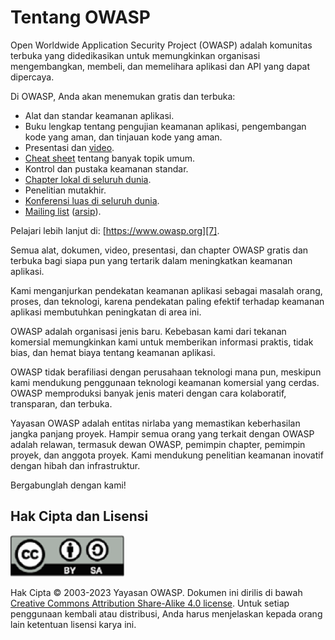 # Tentang OWASP

Open Worldwide Application Security Project (OWASP) adalah komunitas terbuka yang didedikasikan untuk memungkinkan organisasi mengembangkan, membeli, dan memelihara aplikasi dan API yang dapat dipercaya.

Di OWASP, Anda akan menemukan gratis dan terbuka:

* Alat dan standar keamanan aplikasi. 
* Buku lengkap tentang pengujian keamanan aplikasi, pengembangan kode yang aman, dan tinjauan kode yang aman.
* Presentasi dan [video][1].
* [Cheat sheet][2] tentang banyak topik umum.
* Kontrol dan pustaka keamanan standar.
* [Chapter lokal di seluruh dunia][3]. 
* Penelitian mutakhir.
* [Konferensi luas di seluruh dunia][4].
* [Mailing list][5] ([arsip][6]).

Pelajari lebih lanjut di: [https://www.owasp.org][7].

Semua alat, dokumen, video, presentasi, dan chapter OWASP gratis dan terbuka bagi siapa pun yang tertarik dalam meningkatkan keamanan aplikasi.

Kami menganjurkan pendekatan keamanan aplikasi sebagai masalah orang, proses, dan teknologi, karena pendekatan paling efektif terhadap keamanan aplikasi membutuhkan peningkatan di area ini.

OWASP adalah organisasi jenis baru. Kebebasan kami dari tekanan komersial memungkinkan kami untuk memberikan informasi praktis, tidak bias, dan hemat biaya tentang keamanan aplikasi. 

OWASP tidak berafiliasi dengan perusahaan teknologi mana pun, meskipun kami mendukung penggunaan teknologi keamanan komersial yang cerdas. OWASP memproduksi banyak jenis materi dengan cara kolaboratif, transparan, dan terbuka. 

Yayasan OWASP adalah entitas nirlaba yang memastikan keberhasilan jangka panjang proyek. Hampir semua orang yang terkait dengan OWASP adalah relawan, termasuk dewan OWASP, pemimpin chapter, pemimpin proyek, dan anggota proyek. Kami mendukung penelitian keamanan inovatif dengan hibah dan infrastruktur.

Bergabunglah dengan kami!

## Hak Cipta dan Lisensi

![license](images/license.png) 

Hak Cipta © 2003-2023 Yayasan OWASP. Dokumen ini dirilis di bawah [Creative Commons Attribution Share-Alike 4.0 license][8]. Untuk setiap penggunaan kembali atau distribusi, Anda harus menjelaskan kepada orang lain ketentuan lisensi karya ini. 

[1]: https://www.youtube.com/user/OWASPGLOBAL 
[2]: https://cheatsheetseries.owasp.org/
[3]: https://owasp.org/chapters/
[4]: https://owasp.org/events/
[5]: https://groups.google.com/a/owasp.org/forum/#!overview
[6]: https://lists.owasp.org/mailman/listinfo
[7]: https://www.owasp.org
[8]: http://creativecommons.org/licenses/by-sa/4.0/